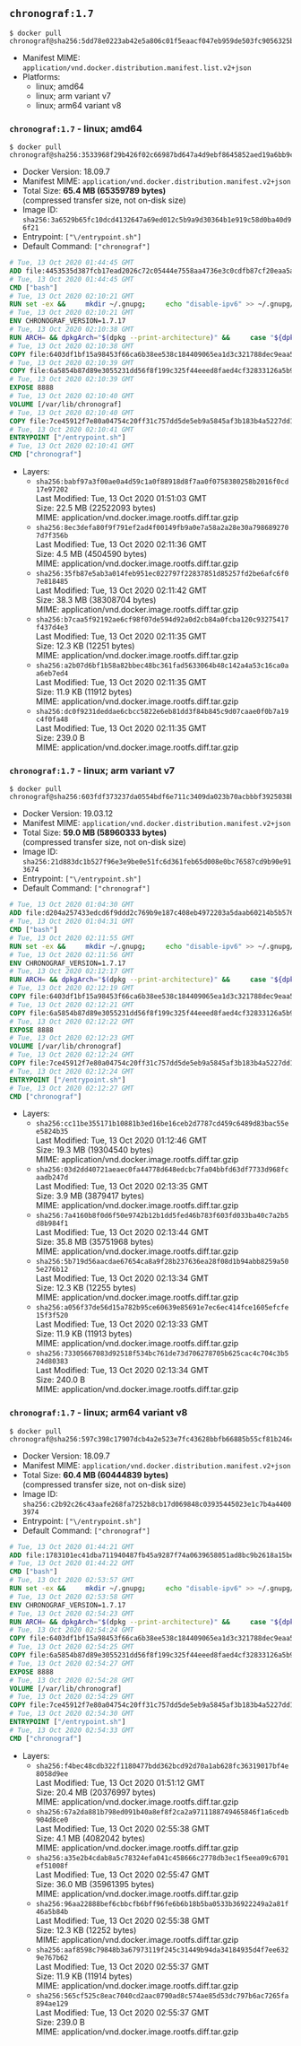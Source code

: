 ## `chronograf:1.7`

```console
$ docker pull chronograf@sha256:5dd78e0223ab42e5a806c01f5eaacf047eb959de503fc9056325b6711c65e4e1
```

-	Manifest MIME: `application/vnd.docker.distribution.manifest.list.v2+json`
-	Platforms:
	-	linux; amd64
	-	linux; arm variant v7
	-	linux; arm64 variant v8

### `chronograf:1.7` - linux; amd64

```console
$ docker pull chronograf@sha256:3533968f29b426f02c66987bd647a4d9ebf8645852aed19a6bb9ce5d5c89cbfb
```

-	Docker Version: 18.09.7
-	Manifest MIME: `application/vnd.docker.distribution.manifest.v2+json`
-	Total Size: **65.4 MB (65359789 bytes)**  
	(compressed transfer size, not on-disk size)
-	Image ID: `sha256:3a6529b65fc10dcd4132647a69ed012c5b9a9d30364b1e919c58d0ba40d96f21`
-	Entrypoint: `["\/entrypoint.sh"]`
-	Default Command: `["chronograf"]`

```dockerfile
# Tue, 13 Oct 2020 01:44:45 GMT
ADD file:4453535d387fcb17ead2026c72c05444e7558aa4736e3c0cdfb87cf20eaa5a9f in / 
# Tue, 13 Oct 2020 01:44:45 GMT
CMD ["bash"]
# Tue, 13 Oct 2020 02:10:21 GMT
RUN set -ex &&     mkdir ~/.gnupg;     echo "disable-ipv6" >> ~/.gnupg/dirmngr.conf;     apt-get update && apt-get install -y gpg dirmngr --no-install-recommends &&     rm -rf /var/lib/apt/lists/* &&     for key in         05CE15085FC09D18E99EFB22684A14CF2582E0C5 ;     do         gpg --keyserver ha.pool.sks-keyservers.net --recv-keys "$key" ||         gpg --keyserver pgp.mit.edu --recv-keys "$key" ||         gpg --keyserver keyserver.pgp.com --recv-keys "$key" ;     done
# Tue, 13 Oct 2020 02:10:21 GMT
ENV CHRONOGRAF_VERSION=1.7.17
# Tue, 13 Oct 2020 02:10:38 GMT
RUN ARCH= && dpkgArch="$(dpkg --print-architecture)" &&     case "${dpkgArch##*-}" in       amd64) ARCH='amd64';;       arm64) ARCH='arm64';;       armhf) ARCH='armhf';;       armel) ARCH='armel';;       *)     echo "Unsupported architecture: ${dpkgArch}"; exit 1;;     esac &&     set -x &&     apt-get update && apt-get install -y ca-certificates curl --no-install-recommends &&     rm -rf /var/lib/apt/lists/* &&     curl -SLO "https://dl.influxdata.com/chronograf/releases/chronograf_${CHRONOGRAF_VERSION}_${ARCH}.deb.asc" &&     curl -SLO "https://dl.influxdata.com/chronograf/releases/chronograf_${CHRONOGRAF_VERSION}_${ARCH}.deb" &&     gpg --batch --verify chronograf_${CHRONOGRAF_VERSION}_${ARCH}.deb.asc chronograf_${CHRONOGRAF_VERSION}_${ARCH}.deb &&     dpkg -i chronograf_${CHRONOGRAF_VERSION}_${ARCH}.deb &&     rm -f chronograf_${CHRONOGRAF_VERSION}_${ARCH}.deb* &&     apt-get purge -y --auto-remove $buildDeps
# Tue, 13 Oct 2020 02:10:38 GMT
COPY file:6403df1bf15a98453f66ca6b38ee538c184409065ea1d3c321788dec9eaa5c77 in /usr/share/chronograf/LICENSE 
# Tue, 13 Oct 2020 02:10:39 GMT
COPY file:6a5854b87d89e3055231dd56f8f199c325f44eeed8faed4cf32833126a5b9cd9 in /usr/share/chronograf/agpl-3.0.md 
# Tue, 13 Oct 2020 02:10:39 GMT
EXPOSE 8888
# Tue, 13 Oct 2020 02:10:40 GMT
VOLUME [/var/lib/chronograf]
# Tue, 13 Oct 2020 02:10:40 GMT
COPY file:7ce45912f7e80a04754c20ff31c757dd5de5eb9a5845af3b183b4a5227dd1c1e in /entrypoint.sh 
# Tue, 13 Oct 2020 02:10:41 GMT
ENTRYPOINT ["/entrypoint.sh"]
# Tue, 13 Oct 2020 02:10:41 GMT
CMD ["chronograf"]
```

-	Layers:
	-	`sha256:babf97a3f00ae0a4d59c1a0f88918d8f7aa0f0758380258b2016f0cd17e97202`  
		Last Modified: Tue, 13 Oct 2020 01:51:03 GMT  
		Size: 22.5 MB (22522093 bytes)  
		MIME: application/vnd.docker.image.rootfs.diff.tar.gzip
	-	`sha256:8ec3defa80f9f791ef2ad4f00149fb9a0e7a58a2a28e30a7986892707d7f356b`  
		Last Modified: Tue, 13 Oct 2020 02:11:36 GMT  
		Size: 4.5 MB (4504590 bytes)  
		MIME: application/vnd.docker.image.rootfs.diff.tar.gzip
	-	`sha256:35fb87e5ab3a014feb951ec022797f22837851d85257fd2be6afc6f07e818485`  
		Last Modified: Tue, 13 Oct 2020 02:11:42 GMT  
		Size: 38.3 MB (38308704 bytes)  
		MIME: application/vnd.docker.image.rootfs.diff.tar.gzip
	-	`sha256:b7caa5f92192ae6cf98f07de594d92a0d2cb84a0fcba120c93275417f437d4e3`  
		Last Modified: Tue, 13 Oct 2020 02:11:35 GMT  
		Size: 12.3 KB (12251 bytes)  
		MIME: application/vnd.docker.image.rootfs.diff.tar.gzip
	-	`sha256:a2b07d6bf1b58a82bbec48bc361fad5633064b48c142a4a53c16ca0aa6eb7ed4`  
		Last Modified: Tue, 13 Oct 2020 02:11:35 GMT  
		Size: 11.9 KB (11912 bytes)  
		MIME: application/vnd.docker.image.rootfs.diff.tar.gzip
	-	`sha256:dc0f9231deddae6cbcc5822e6eb81dd3f84b845c9d07caae0f0b7a19c4f0fa48`  
		Last Modified: Tue, 13 Oct 2020 02:11:35 GMT  
		Size: 239.0 B  
		MIME: application/vnd.docker.image.rootfs.diff.tar.gzip

### `chronograf:1.7` - linux; arm variant v7

```console
$ docker pull chronograf@sha256:603fdf373237da0554bdf6e711c3409da023b70acbbbf3925038b7ad97d8632e
```

-	Docker Version: 19.03.12
-	Manifest MIME: `application/vnd.docker.distribution.manifest.v2+json`
-	Total Size: **59.0 MB (58960333 bytes)**  
	(compressed transfer size, not on-disk size)
-	Image ID: `sha256:21d883dc1b527f96e3e9be0e51fc6d361feb65d008e0bc76587cd9b90e913674`
-	Entrypoint: `["\/entrypoint.sh"]`
-	Default Command: `["chronograf"]`

```dockerfile
# Tue, 13 Oct 2020 01:04:30 GMT
ADD file:d204a257433edcd6f9ddd2c769b9e187c408eb4972203a5daab60214b5b576bc in / 
# Tue, 13 Oct 2020 01:04:31 GMT
CMD ["bash"]
# Tue, 13 Oct 2020 02:11:55 GMT
RUN set -ex &&     mkdir ~/.gnupg;     echo "disable-ipv6" >> ~/.gnupg/dirmngr.conf;     apt-get update && apt-get install -y gpg dirmngr --no-install-recommends &&     rm -rf /var/lib/apt/lists/* &&     for key in         05CE15085FC09D18E99EFB22684A14CF2582E0C5 ;     do         gpg --keyserver ha.pool.sks-keyservers.net --recv-keys "$key" ||         gpg --keyserver pgp.mit.edu --recv-keys "$key" ||         gpg --keyserver keyserver.pgp.com --recv-keys "$key" ;     done
# Tue, 13 Oct 2020 02:11:56 GMT
ENV CHRONOGRAF_VERSION=1.7.17
# Tue, 13 Oct 2020 02:12:17 GMT
RUN ARCH= && dpkgArch="$(dpkg --print-architecture)" &&     case "${dpkgArch##*-}" in       amd64) ARCH='amd64';;       arm64) ARCH='arm64';;       armhf) ARCH='armhf';;       armel) ARCH='armel';;       *)     echo "Unsupported architecture: ${dpkgArch}"; exit 1;;     esac &&     set -x &&     apt-get update && apt-get install -y ca-certificates curl --no-install-recommends &&     rm -rf /var/lib/apt/lists/* &&     curl -SLO "https://dl.influxdata.com/chronograf/releases/chronograf_${CHRONOGRAF_VERSION}_${ARCH}.deb.asc" &&     curl -SLO "https://dl.influxdata.com/chronograf/releases/chronograf_${CHRONOGRAF_VERSION}_${ARCH}.deb" &&     gpg --batch --verify chronograf_${CHRONOGRAF_VERSION}_${ARCH}.deb.asc chronograf_${CHRONOGRAF_VERSION}_${ARCH}.deb &&     dpkg -i chronograf_${CHRONOGRAF_VERSION}_${ARCH}.deb &&     rm -f chronograf_${CHRONOGRAF_VERSION}_${ARCH}.deb* &&     apt-get purge -y --auto-remove $buildDeps
# Tue, 13 Oct 2020 02:12:19 GMT
COPY file:6403df1bf15a98453f66ca6b38ee538c184409065ea1d3c321788dec9eaa5c77 in /usr/share/chronograf/LICENSE 
# Tue, 13 Oct 2020 02:12:21 GMT
COPY file:6a5854b87d89e3055231dd56f8f199c325f44eeed8faed4cf32833126a5b9cd9 in /usr/share/chronograf/agpl-3.0.md 
# Tue, 13 Oct 2020 02:12:22 GMT
EXPOSE 8888
# Tue, 13 Oct 2020 02:12:23 GMT
VOLUME [/var/lib/chronograf]
# Tue, 13 Oct 2020 02:12:24 GMT
COPY file:7ce45912f7e80a04754c20ff31c757dd5de5eb9a5845af3b183b4a5227dd1c1e in /entrypoint.sh 
# Tue, 13 Oct 2020 02:12:24 GMT
ENTRYPOINT ["/entrypoint.sh"]
# Tue, 13 Oct 2020 02:12:27 GMT
CMD ["chronograf"]
```

-	Layers:
	-	`sha256:cc11be355171b10881b3ed16be16ceb2d7787cd459c6489d83bac55ee5824b35`  
		Last Modified: Tue, 13 Oct 2020 01:12:46 GMT  
		Size: 19.3 MB (19304540 bytes)  
		MIME: application/vnd.docker.image.rootfs.diff.tar.gzip
	-	`sha256:03d2dd40721aeaec0fa44778d648edcbc7fa04bbfd63df7733d968fcaadb247d`  
		Last Modified: Tue, 13 Oct 2020 02:13:35 GMT  
		Size: 3.9 MB (3879417 bytes)  
		MIME: application/vnd.docker.image.rootfs.diff.tar.gzip
	-	`sha256:7a4160b8f0d6f50e9742b12b1dd5fed46b783f603fd033ba40c7a2b5d8b984f1`  
		Last Modified: Tue, 13 Oct 2020 02:13:44 GMT  
		Size: 35.8 MB (35751968 bytes)  
		MIME: application/vnd.docker.image.rootfs.diff.tar.gzip
	-	`sha256:5b719d56aacdae67654ca8a9f28b237636ea28f08d1b94abb8259a505e276b12`  
		Last Modified: Tue, 13 Oct 2020 02:13:34 GMT  
		Size: 12.3 KB (12255 bytes)  
		MIME: application/vnd.docker.image.rootfs.diff.tar.gzip
	-	`sha256:a056f37de56d15a782b95ce60639e85691e7ec6ec414fce1605efcfe15f3f520`  
		Last Modified: Tue, 13 Oct 2020 02:13:33 GMT  
		Size: 11.9 KB (11913 bytes)  
		MIME: application/vnd.docker.image.rootfs.diff.tar.gzip
	-	`sha256:73305667083d92518f534bc761de73d706278705b625cac4c704c3b524d80383`  
		Last Modified: Tue, 13 Oct 2020 02:13:34 GMT  
		Size: 240.0 B  
		MIME: application/vnd.docker.image.rootfs.diff.tar.gzip

### `chronograf:1.7` - linux; arm64 variant v8

```console
$ docker pull chronograf@sha256:597c398c17907dcb4a2e523e7fc43628bbfb66885b55cf81b246c5559fd5387b
```

-	Docker Version: 18.09.7
-	Manifest MIME: `application/vnd.docker.distribution.manifest.v2+json`
-	Total Size: **60.4 MB (60444839 bytes)**  
	(compressed transfer size, not on-disk size)
-	Image ID: `sha256:c2b92c26c43aafe268fa7252b8cb17d069848c03935445023e1c7b4a44003974`
-	Entrypoint: `["\/entrypoint.sh"]`
-	Default Command: `["chronograf"]`

```dockerfile
# Tue, 13 Oct 2020 01:44:21 GMT
ADD file:1783101ec41dba711940487fb45a9287f74a0639658051ad8bc9b2618a15be61 in / 
# Tue, 13 Oct 2020 01:44:22 GMT
CMD ["bash"]
# Tue, 13 Oct 2020 02:53:57 GMT
RUN set -ex &&     mkdir ~/.gnupg;     echo "disable-ipv6" >> ~/.gnupg/dirmngr.conf;     apt-get update && apt-get install -y gpg dirmngr --no-install-recommends &&     rm -rf /var/lib/apt/lists/* &&     for key in         05CE15085FC09D18E99EFB22684A14CF2582E0C5 ;     do         gpg --keyserver ha.pool.sks-keyservers.net --recv-keys "$key" ||         gpg --keyserver pgp.mit.edu --recv-keys "$key" ||         gpg --keyserver keyserver.pgp.com --recv-keys "$key" ;     done
# Tue, 13 Oct 2020 02:53:58 GMT
ENV CHRONOGRAF_VERSION=1.7.17
# Tue, 13 Oct 2020 02:54:23 GMT
RUN ARCH= && dpkgArch="$(dpkg --print-architecture)" &&     case "${dpkgArch##*-}" in       amd64) ARCH='amd64';;       arm64) ARCH='arm64';;       armhf) ARCH='armhf';;       armel) ARCH='armel';;       *)     echo "Unsupported architecture: ${dpkgArch}"; exit 1;;     esac &&     set -x &&     apt-get update && apt-get install -y ca-certificates curl --no-install-recommends &&     rm -rf /var/lib/apt/lists/* &&     curl -SLO "https://dl.influxdata.com/chronograf/releases/chronograf_${CHRONOGRAF_VERSION}_${ARCH}.deb.asc" &&     curl -SLO "https://dl.influxdata.com/chronograf/releases/chronograf_${CHRONOGRAF_VERSION}_${ARCH}.deb" &&     gpg --batch --verify chronograf_${CHRONOGRAF_VERSION}_${ARCH}.deb.asc chronograf_${CHRONOGRAF_VERSION}_${ARCH}.deb &&     dpkg -i chronograf_${CHRONOGRAF_VERSION}_${ARCH}.deb &&     rm -f chronograf_${CHRONOGRAF_VERSION}_${ARCH}.deb* &&     apt-get purge -y --auto-remove $buildDeps
# Tue, 13 Oct 2020 02:54:24 GMT
COPY file:6403df1bf15a98453f66ca6b38ee538c184409065ea1d3c321788dec9eaa5c77 in /usr/share/chronograf/LICENSE 
# Tue, 13 Oct 2020 02:54:25 GMT
COPY file:6a5854b87d89e3055231dd56f8f199c325f44eeed8faed4cf32833126a5b9cd9 in /usr/share/chronograf/agpl-3.0.md 
# Tue, 13 Oct 2020 02:54:27 GMT
EXPOSE 8888
# Tue, 13 Oct 2020 02:54:28 GMT
VOLUME [/var/lib/chronograf]
# Tue, 13 Oct 2020 02:54:29 GMT
COPY file:7ce45912f7e80a04754c20ff31c757dd5de5eb9a5845af3b183b4a5227dd1c1e in /entrypoint.sh 
# Tue, 13 Oct 2020 02:54:30 GMT
ENTRYPOINT ["/entrypoint.sh"]
# Tue, 13 Oct 2020 02:54:33 GMT
CMD ["chronograf"]
```

-	Layers:
	-	`sha256:f4bec48cdb322f1180477bdd362bcd92d70a1ab628fc36319017bf4e8058d9ee`  
		Last Modified: Tue, 13 Oct 2020 01:51:12 GMT  
		Size: 20.4 MB (20376997 bytes)  
		MIME: application/vnd.docker.image.rootfs.diff.tar.gzip
	-	`sha256:67a2da881b798ed091b40a8ef8f2ca2a9711188749465846f1a6cedb904d8ce0`  
		Last Modified: Tue, 13 Oct 2020 02:55:38 GMT  
		Size: 4.1 MB (4082042 bytes)  
		MIME: application/vnd.docker.image.rootfs.diff.tar.gzip
	-	`sha256:a35e2b4cdab8a5c78324efa041c458666c2778db3ec1f5eea09c6701ef51008f`  
		Last Modified: Tue, 13 Oct 2020 02:55:47 GMT  
		Size: 36.0 MB (35961395 bytes)  
		MIME: application/vnd.docker.image.rootfs.diff.tar.gzip
	-	`sha256:96aa22888bef6cbbcfb6bff96fe6b6b18b5ba0533b36922249a2a81f46a5b84b`  
		Last Modified: Tue, 13 Oct 2020 02:55:38 GMT  
		Size: 12.3 KB (12252 bytes)  
		MIME: application/vnd.docker.image.rootfs.diff.tar.gzip
	-	`sha256:aaf8598c79848b3a67973119f245c31449b94da34184935d4f7ee6329e767b62`  
		Last Modified: Tue, 13 Oct 2020 02:55:37 GMT  
		Size: 11.9 KB (11914 bytes)  
		MIME: application/vnd.docker.image.rootfs.diff.tar.gzip
	-	`sha256:565cf525c8eac7040cd2aac0790ad8c574ae85d53dc797b6ac7265fa894ae129`  
		Last Modified: Tue, 13 Oct 2020 02:55:37 GMT  
		Size: 239.0 B  
		MIME: application/vnd.docker.image.rootfs.diff.tar.gzip
